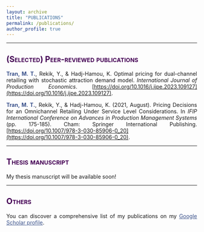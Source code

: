 ```yaml
---
layout: archive
title: "PUBLICATIONS"
permalink: /publications/
author_profile: true
---
```

<style> body {text-align: justify} </style> <!-- Justify text. -->

------

## <span style="font-variant:small-caps;"><span style="color:#440154">**(Selected) Peer-reviewed publications**</span></span>

<span style="color:#3B528B">**Tran, M. T.**</span>, Rekik, Y., & Hadj-Hamou, K. Optimal pricing for dual-channel retailing with stochastic attraction demand model. *International Journal of Production Economics*. [https://doi.org/10.1016/j.ijpe.2023.109127](https://doi.org/10.1016/j.ijpe.2023.109127).

<span style="color:#3B528B">**Tran, M. T.**</span>, Rekik, Y., & Hadj-Hamou, K. (2021, August). Pricing Decisions for an Omnichannel Retailing Under Service Level Considerations. In *IFIP International Conference on Advances in Production Management Systems* (pp. 175-185). Cham: Springer International Publishing. [https://doi.org/10.1007/978-3-030-85906-0_20](https://doi.org/10.1007/978-3-030-85906-0_20).


------

## <span style="font-variant:small-caps;"><span style="color:#440154">**Thesis manuscript**</span></span>

My thesis manuscript will be available soon! 

------

## <span style="font-variant:small-caps;"><span style="color:#440154">**Others**</span></span>

You can discover a comprehensive list of my publications on my <a href="https://scholar.google.com/citations?user=pS-8YlQAAAAJ&hl=en" target="_blank" style="color:#3B528B;">Google Scholar profile</a>.
